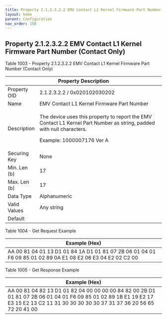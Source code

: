 ```yaml
---
title: Property 2.1.2.3.2.2 EMV Contact L1 Kernel Firmware Part Number (Contact Only)
layout: home
parent: Configuration
nav_order: 158
---
```


## Property 2.1.2.3.2.2 EMV Contact L1 Kernel Firmware Part Number (Contact Only)

Table 1003 - Property 2.1.2.3.2.2 EMV Contact L1 Kernel Firmware Part
Number (Contact Only)

<table>
<colgroup>
<col style="width: 14%" />
<col style="width: 85%" />
</colgroup>
<thead>
<tr>
<th colspan="2">Property Description</th>
</tr>
</thead>
<tbody>
<tr>
<td>Property OID</td>
<td>2.1.2.3.2.2 / 0x020102030202</td>
</tr>
<tr>
<td>Name</td>
<td>EMV Contact L1 Kernel Firmware Part Number</td>
</tr>
<tr>
<td>Description</td>
<td><p>The device uses this property to report the EMV Contact L1 Kernel
Part Number as string, padded with null characters.</p>
<p>Example: 1000007176 Ver A</p></td>
</tr>
<tr>
<td>Securing Key</td>
<td>None</td>
</tr>
<tr>
<td>Min. Len (b)</td>
<td>17</td>
</tr>
<tr>
<td>Max. Len (b)</td>
<td>17</td>
</tr>
<tr>
<td>Data Type</td>
<td>Alphanumeric</td>
</tr>
<tr>
<td>Valid Values</td>
<td>Any string</td>
</tr>
<tr>
<td>Default</td>
<td></td>
</tr>
</tbody>
</table>

Table 1004 - Get Request Example

| Example (Hex) |
|----|
| AA 00 81 04 01 13 D1 01 84 1A D1 01 81 07 2B 06 01 04 01 F6 09 85 01 02 89 0A E1 08 E2 06 E3 04 E2 02 C2 00 |

Table 1005 - Get Response Example

| Example (Hex) |
|----|
| AA 00 81 04 82 13 D1 01 82 04 00 00 00 00 84 82 00 2B D1 01 81 07 2B 06 01 04 01 F6 09 85 01 02 89 1B E1 19 E2 17 E3 15 E2 13 C2 11 31 30 30 30 30 30 37 31 37 36 20 56 65 72 20 41 00 |

##